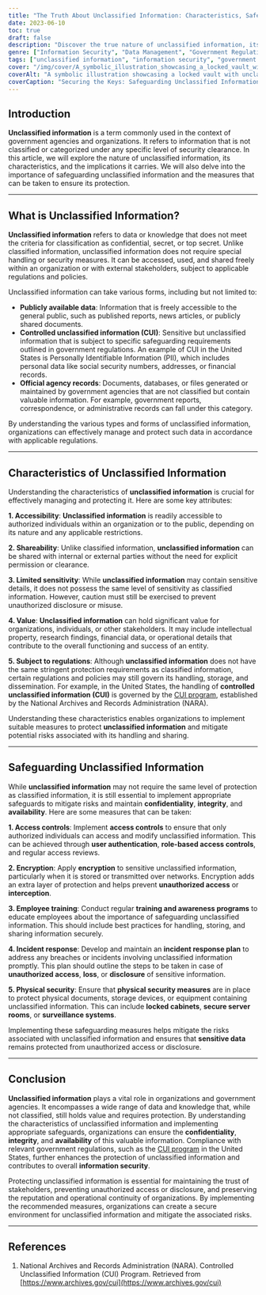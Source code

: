 ```yaml
---
title: "The Truth About Unclassified Information: Characteristics, Safeguarding, and Regulations"
date: 2023-06-10
toc: true
draft: false
description: "Discover the true nature of unclassified information, its key characteristics, safeguarding measures, and relevant regulations for effective protection."
genre: ["Information Security", "Data Management", "Government Regulations", "Information Sharing", "Data Protection", "Confidentiality", "Risk Mitigation", "Information Governance", "Data Classification", "Information Access"]
tags: ["unclassified information", "information security", "government agencies", "data protection", "information management", "controlled unclassified information", "access controls", "encryption", "employee training", "physical security", "data classification", "confidentiality", "information governance", "risk mitigation", "information sharing", "data management", "government regulations", "information access", "safeguarding", "security measures", "sensitive information", "value of unclassified information", "publicly available data", "CUI program", "official agency records", "accessibility", "shareability", "limited sensitivity", "value of unclassified information", "CUI program regulations", "incident response", "physical security measures"]
cover: "/img/cover/A_symbolic_illustration_showcasing_a_locked_vault_with_uncl.png"
coverAlt: "A symbolic illustration showcasing a locked vault with unclassified information inside."
coverCaption: "Securing the Keys: Safeguarding Unclassified Information for Information Security"
---
```


## Introduction

**Unclassified information** is a term commonly used in the context of government agencies and organizations. It refers to information that is not classified or categorized under any specific level of security clearance. In this article, we will explore the nature of unclassified information, its characteristics, and the implications it carries. We will also delve into the importance of safeguarding unclassified information and the measures that can be taken to ensure its protection.

______

## What is Unclassified Information?

**Unclassified information** refers to data or knowledge that does not meet the criteria for classification as confidential, secret, or top secret. Unlike classified information, unclassified information does not require special handling or security measures. It can be accessed, used, and shared freely within an organization or with external stakeholders, subject to applicable regulations and policies.

Unclassified information can take various forms, including but not limited to:

- **Publicly available data**: Information that is freely accessible to the general public, such as published reports, news articles, or publicly shared documents.
- **Controlled unclassified information (CUI)**: Sensitive but unclassified information that is subject to specific safeguarding requirements outlined in government regulations. An example of CUI in the United States is Personally Identifiable Information (PII), which includes personal data like social security numbers, addresses, or financial records.
- **Official agency records**: Documents, databases, or files generated or maintained by government agencies that are not classified but contain valuable information. For example, government reports, correspondence, or administrative records can fall under this category.

By understanding the various types and forms of unclassified information, organizations can effectively manage and protect such data in accordance with applicable regulations.

______

## Characteristics of Unclassified Information

Understanding the characteristics of **unclassified information** is crucial for effectively managing and protecting it. Here are some key attributes:

**1. Accessibility**: **Unclassified information** is readily accessible to authorized individuals within an organization or to the public, depending on its nature and any applicable restrictions.

**2. Shareability**: Unlike classified information, **unclassified information** can be shared with internal or external parties without the need for explicit permission or clearance.

**3. Limited sensitivity**: While **unclassified information** may contain sensitive details, it does not possess the same level of sensitivity as classified information. However, caution must still be exercised to prevent unauthorized disclosure or misuse.

**4. Value**: **Unclassified information** can hold significant value for organizations, individuals, or other stakeholders. It may include intellectual property, research findings, financial data, or operational details that contribute to the overall functioning and success of an entity.

**5. Subject to regulations**: Although **unclassified information** does not have the same stringent protection requirements as classified information, certain regulations and policies may still govern its handling, storage, and dissemination. For example, in the United States, the handling of **controlled unclassified information (CUI)** is governed by the [CUI program](https://www.archives.gov/cui), established by the National Archives and Records Administration (NARA).

Understanding these characteristics enables organizations to implement suitable measures to protect **unclassified information** and mitigate potential risks associated with its handling and sharing.

______

## Safeguarding Unclassified Information

While **unclassified information** may not require the same level of protection as classified information, it is still essential to implement appropriate safeguards to mitigate risks and maintain **confidentiality**, **integrity**, and **availability**. Here are some measures that can be taken:

**1. Access controls**: Implement **access controls** to ensure that only authorized individuals can access and modify unclassified information. This can be achieved through **user authentication**, **role-based access controls**, and regular access reviews.

**2. Encryption**: Apply **encryption** to sensitive unclassified information, particularly when it is stored or transmitted over networks. Encryption adds an extra layer of protection and helps prevent **unauthorized access** or **interception**.

**3. Employee training**: Conduct regular **training and awareness programs** to educate employees about the importance of safeguarding unclassified information. This should include best practices for handling, storing, and sharing information securely.

**4. Incident response**: Develop and maintain an **incident response plan** to address any breaches or incidents involving unclassified information promptly. This plan should outline the steps to be taken in case of **unauthorized access**, **loss**, or **disclosure** of sensitive information.

**5. Physical security**: Ensure that **physical security measures** are in place to protect physical documents, storage devices, or equipment containing unclassified information. This can include **locked cabinets**, **secure server rooms**, or **surveillance systems**.

Implementing these safeguarding measures helps mitigate the risks associated with unclassified information and ensures that **sensitive data** remains protected from unauthorized access or disclosure.

______

## Conclusion

**Unclassified information** plays a vital role in organizations and government agencies. It encompasses a wide range of data and knowledge that, while not classified, still holds value and requires protection. By understanding the characteristics of unclassified information and implementing appropriate safeguards, organizations can ensure the **confidentiality**, **integrity**, and **availability** of this valuable information. Compliance with relevant government regulations, such as the [CUI program](https://www.archives.gov/cui) in the United States, further enhances the protection of unclassified information and contributes to overall **information security**.

Protecting unclassified information is essential for maintaining the trust of stakeholders, preventing unauthorized access or disclosure, and preserving the reputation and operational continuity of organizations. By implementing the recommended measures, organizations can create a secure environment for unclassified information and mitigate the associated risks.

______

## References

1. National Archives and Records Administration (NARA). Controlled Unclassified Information (CUI) Program. Retrieved from [https://www.archives.gov/cui](https://www.archives.gov/cui)
